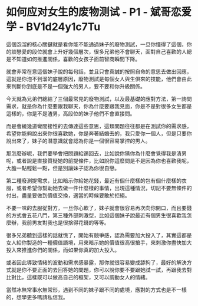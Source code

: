 # 如何应对女生的废物测试 - P1 - 斌哥恋爱学 - BV1d24y1c7Tu

這個泡溜的核心關鍵就是看你能不能通過妹子的廢物測試，一旦你懂得了這個，你的談戀愛的段位就會上升好幾個層次，很多兄弟他不會聊天，面對自己喜歡的人總是不知道如何推進關係，喜歡的女孩子面前智商瞬間下降。

就會非常在意這個妹子說的每句話，並且只會真誠的按照自命的意思去做出回應，這就是你泡不到溜的底層原因，廢物測試是每個女人與生俱來的技能，他們會由此來判斷你到底是不是一個強大的男人，要不要和你升級關係。

今天就為兄弟們總結了三個最常見的廢物測試，以及最基礎的應對方法，第一詢問需求，就是你為什麼要跟我聊天，你為什麼要跟我見面，你是不是對很多女生都是這樣的，你是不是渣男，高段位的妹子他們不會直接問。

而是會繞幾道彎間接性的去傳達這些意思，這類問題往往都是在測試你的需求感，希望你能夠說出來你很喜歡她，你是奔著結婚去的，我只愛你一個人，但是只要你說出來了，妹子的潛意識就會認為你是一個很容易掌控的男人。

那怎麼辦呢，我們要學會把問題給踢回去，比如說你猜你為什麼會覺得我是渣男呢，或者說是直接質疑她的前提條件，比如說你這麼問是不是因為你也喜歡我呢，大膽一點輕鬆一點，但是別讓妹子認為你很自戀。

第二種廢測提需求，比如暗示你給她花錢，最近有個什麼樣的包有個什麼樣的衣服，或者希望你幫助她去做一件什麼樣的事情，出現這種情況，切記不要無條件的付出，盡量要做到價值交換，適當的時候要敢於拒絕。

不要一味的去服從對方，一旦你心軟了，妹子就會很容易再次向你開口，而且要錢的方式會五花八門，第三種外部刺激型，比如這個妹子說最近有個男生很喜歡我怎麼辦，我前男友對我也是很捨得花錢的等等。

很多兄弟聽到這樣的話就慌了，開始有競爭感，認為需要加大投入了，其實這都是女人給你製造的一種價值語境，用來暗示她的價值很高很搶手，來刺激你盡快加大投入來推進你們的關係，而如果你真的加大投入。

或者因此導致情緒的波動和需求感暴露，那你就很容易變成舔狗了，最好的解決方式就是你不要正面的去回答她的問題，你可以說你要不要跟她試一試，再跟我去對比對比，這樣既可以做高自己的框架，又可以調動女人的情緒。

當然冰無常事水無常形，遇到不同的妹子跟不同的處境，應對的方式也是不一樣的，想學更多嗎請私信我。